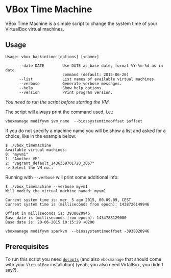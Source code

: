 # VBox Time Machine

VBox Time Machine is a simple script to change the system time of your
VirtualBox virtual machines.

## Usage
```
Usage: vbox_backintime [options] [<name>]

      --date DATE        Use DATE as base date, format %Y-%m-%d as in date 
                         command (default: 2015-06-20)
      --list             List names of available virtual machines.
      --verbose          Generate verbose messages.
      --help             Show help options.
      --version          Print program version.
```

*You need to run the script _before_ starting the VM.*

The script will always print the command used, i.e.:
```
vboxmanage modifyvm $vm_name  --biossystemtimeoffset $offset
```

If you do not specify a machine name you will be show a list and asked for a
choice, like in the example below:
```
$ ./vbox_timemachine
Available virtual machines:
0: "myvm1"
1: "Another VM"
2: "vagrant_default_1436359701720_3067"
-> Select the VM no.:

```

Running with `--verbose` will print some additional info:
```
$ ./vbox_timemachine --verbose myvm1
Will modify the virtual machine named: myvm1

Current system time is: mer  5 ago 2015, 00.09.09, CEST
Current system time is (milliseconds from epoch): 1438726149946

Offset in milliseconds is: 3938020946
Base date is (milliseconds from epoch): 1434788129000
Base date is: 20-06-2015 10:15:29 +0200

vboxmanage modifyvm sparkvm  --biossystemtimeoffset -3938020946
```

## Prerequisites

To run this script you need [`docopts`](https://github.com/docopt/docopts) 
(and also `vboxmanage` that should come with your `VirtualBox` installation)
(yeah, you also need VirtalBox, you didn't say?).